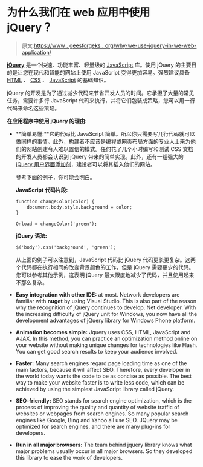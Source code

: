 # 为什么我们在 web 应用中使用 jQuery？

> 原文:[https://www . geesforgeks . org/why-we-use-jquery-in-we-web-application/](https://www.geeksforgeeks.org/why-we-use-jquery-in-our-web-application/)

[**jQuery**](https://www.geeksforgeeks.org/jquery-tutorials/) 是一个快速、功能丰富、轻量级的 [JavaScript](https://www.geeksforgeeks.org/javascript-tutorial/) 库。使用 jQuery 的主要目的是让您在现代和智能的网站上使用 JavaScript 变得更加容易。强烈建议具备 [HTML](https://www.geeksforgeeks.org/html-tutorials/) 、 [CSS](https://www.geeksforgeeks.org/css-tutorials/) 、 [JavaScript](https://www.geeksforgeeks.org/javascript-tutorial/) 的基础知识。

jQuery 的开发是为了通过减少代码来节省开发人员的时间。它承担了大量的常见任务，需要许多行 JavaScript 代码来执行，并将它们包装成策略，您可以用一行代码来命名这些策略。

**在应用程序中使用 jQuery 的理由:**

*   **简单易懂:**它的代码比 JavaScript 简单。所以你只需要写几行代码就可以做同样的事情。此外，构建者不应该是编程或网页布局方面的专业人士来为他们的网站创建令人难以置信的模式。任何花了几个小时编写和测试 CSS 文档的开发人员都会认识到 jQuery 带来的简单实现。此外，还有一组强大的 [jQuery 用户界面添加剂](https://www.geeksforgeeks.org/jquery-plugins-introduction/)，建设者可以将其插入他们的网站。

    参考下面的例子，你可能会明白。

    **JavaScript 代码片段:**

    ```html
    function changeColor(color) {
        document.body.style.background = color;
    }

    Onload = changeColor('green');
    ```

    **jQuery 语法:**

    ```html
    $('body').css('background', 'green');
    ```

    从上面的例子可以注意到，JavaScript 代码比 jQuery 代码更长更复杂。这两个代码都在执行相同的改变背景颜色的工作，但是 jQuery 需要更少的代码。您可以参考其他示例，这表明 jQuery 最大限度地减少了代码，并且使用起来不那么复杂。

*   **Easy integration with other IDE:** at most. Network developers are familiar with **nuget** by using Visual Studio. This is also part of the reason why the recognition of jQuery continues to develop. Net developer. With the increasing difficulty of jQuery unit for Windows, you now have all the development advantages of jQuery library for Windows Phone platform.
*   **Animation becomes simple:** Jquery uses CSS, HTML, JavaScript and AJAX. In this method, you can practice an optimization method online on your website without making unique changes for technologies like Flash. You can get good search results to keep your audience involved.
*   **Faster:** Many search engines regard page loading time as one of the main factors, because it will affect SEO. Therefore, every developer in the world today wants the code to be as concise as possible. The best way to make your website faster is to write less code, which can be achieved by using the simplest JavaScript library called jQuery.
*   **SEO-friendly:** SEO stands for search engine optimization, which is the process of improving the quality and quantity of website traffic of websites or webpages from search engines. So many popular search engines like Google, Bing and Yahoo all use SEO. JQuery may be optimized for search engines, and there are many plug-ins for developers.
*   **Run in all major browsers:** The team behind jquery library knows what major problems usually occur in all major browsers. So they developed this library to ease the work of developers.